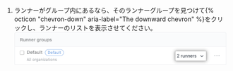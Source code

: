 1. ランナーがグループ内にあるなら、そのランナーグループを見つけて{% octicon "chevron-down" aria-label="The downward chevron" %}をクリックし、ランナーのリストを表示させてください。 ![ランナーグループをリスト](/assets/images/help/settings/actions-org-enterprise-list-group-runners.png)
